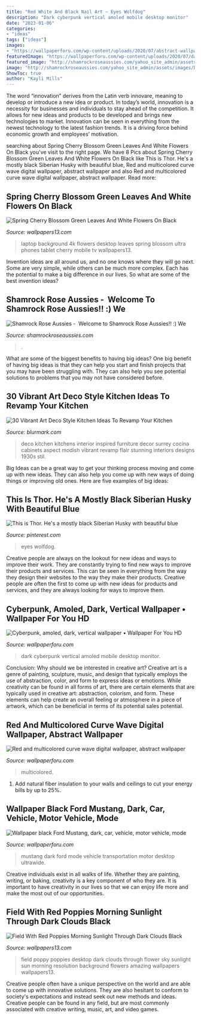 ```yaml
---
title: "Red White And Black Nail Art ~ Eyes Wolfdog"
description: "Dark cyberpunk vertical amoled mobile desktop monitor"
date: "2023-01-06"
categories:
- "ideas"
tags: ["ideas"]
images:
- "https://wallpaperforu.com/wp-content/uploads/2020/07/abstract-wallpaper-20071915212981440x2560.jpg"
featuredImage: "https://wallpaperforu.com/wp-content/uploads/2020/07/dark-wallpaper-200728132256252048x1152.jpg"
featured_image: "http://shamrockroseaussies.com/yahoo_site_admin/assets/images/DSC_0815.238210525_std.JPG"
image: "http://shamrockroseaussies.com/yahoo_site_admin/assets/images/DSC_0815.238210525_std.JPG"
ShowToc: true
author: "Kayli Mills"
---
```



The word “innovation” derives from the Latin verb innovare, meaning to develop or introduce a new idea or product. In today’s world, innovation is a necessity for businesses and individuals to stay ahead of the competition. It allows for new ideas and products to be developed and brings new technologies to market. Innovation can be seen in everything from the newest technology to the latest fashion trends. It is a driving force behind economic growth and employees’ motivation.

	

		
searching about Spring Cherry Blossom Green Leaves And White Flowers On Black you've visit to the right page. We have 8 Pics about Spring Cherry Blossom Green Leaves And White Flowers On Black like This is Thor. He&#039;s a mostly black Siberian Husky with beautiful blue, Red and multicolored curve wave digital wallpaper, abstract wallpaper and also Red and multicolored curve wave digital wallpaper, abstract wallpaper. Read more:
		
    
## Spring Cherry Blossom Green Leaves And White Flowers On Black

<img loading=lazy src="https://www.wallpapers13.com/wp-content/uploads/2018/10/Spring-Cherry-blossom-green-leaves-and-white-flowers-on-black-background-4K-Ultra-HD-TV-Wallpaper-for-Desktop-Laptop-Tablet-And-Mobile-Phones-3840x2160-1920x1440.jpg" onerror="this.onerror=null;this.src='https://tse4.mm.bing.net/th?id=OIP.ctK6qj4kUy2hzepPQGIZuQHaFj&amp;pid=15.1';" alt="Spring Cherry Blossom Green Leaves And White Flowers On Black">

_Source: wallpapers13.com_

>laptop background 4k flowers desktop leaves spring blossom ultra phones tablet cherry mobile tv wallpapers13. 

	

Invention ideas are all around us, and no one knows where they will go next. Some are very simple, while others can be much more complex. Each has the potential to make a big difference in our lives. So what are some of the best invention ideas?

    
## Shamrock Rose Aussies - ﻿﻿﻿ Welcome To Shamrock Rose Aussies!! :) We

<img loading=lazy src="http://shamrockroseaussies.com/yahoo_site_admin/assets/images/DSC_0815.238210525_std.JPG" onerror="this.onerror=null;this.src='https://tse2.mm.bing.net/th?id=OIP.Bq0kl5TYBPVB20c5JLtCIwHaE-&amp;pid=15.1';" alt="Shamrock Rose Aussies - ﻿﻿﻿ Welcome to Shamrock Rose Aussies!! :) We">

_Source: shamrockroseaussies.com_

>. 

	

What are some of the biggest benefits to having big ideas?
One big benefit of having big ideas is that they can help you start and finish projects that you may have been struggling with. They can also help you see potential solutions to problems that you may not have considered before.

    
## 30 Vibrant Art Deco Style Kitchen Ideas To Revamp Your Kitchen

<img loading=lazy src="http://www.blurmark.com/wp-content/uploads/2017/07/Modish-Art-Deco-Kitchen-Design.jpg" onerror="this.onerror=null;this.src='https://tse3.mm.bing.net/th?id=OIP.45WoJWSscSd0G0u394drIAHaKI&amp;pid=15.1';" alt="30 Vibrant Art Deco Style Kitchen Ideas To Revamp Your Kitchen">

_Source: blurmark.com_

>deco kitchen kitchens interior inspired furniture decor surrey cocina cabinets aspect modish vibrant revamp flair stunning interiors designs 1930s stil. 

	

Big Ideas can be a great way to get your thinking process moving and come up with new ideas. They can also help you come up with new ways of doing things or improving old ones. Here are five examples of big ideas: 

    
## This Is Thor. He&#039;s A Mostly Black Siberian Husky With Beautiful Blue

<img loading=lazy src="https://i.pinimg.com/736x/ec/d5/d9/ecd5d9de073f0c3517be6c417eac55f5.jpg" onerror="this.onerror=null;this.src='https://tse2.mm.bing.net/th?id=OIP.HBP3YHiIbZ-BkYyizZA2SQHaRM&amp;pid=15.1';" alt="This is Thor. He&#039;s a mostly black Siberian Husky with beautiful blue">

_Source: pinterest.com_

>eyes wolfdog. 

	

Creative people are always on the lookout for new ideas and ways to improve their work. They are constantly trying to find new ways to improve their products and services. This can be seen in everything from the way they design their websites to the way they make their products. Creative people are often the first to come up with new ideas for products and services, and they are always looking for ways to improve them.

    
## Cyberpunk, Amoled, Dark, Vertical Wallpaper • Wallpaper For You HD

<img loading=lazy src="https://wallpaperforu.com/wp-content/uploads/2020/07/dark-wallpaper-200728132256252048x1152.jpg" onerror="this.onerror=null;this.src='https://tse1.mm.bing.net/th?id=OIP.cUUrt-syErxRkEgc-Wc6aQHaEK&amp;pid=15.1';" alt="Cyberpunk, amoled, dark, vertical wallpaper • Wallpaper For You HD">

_Source: wallpaperforu.com_

>dark cyberpunk vertical amoled mobile desktop monitor. 

	

Conclusion: Why should we be interested in creative art?
Creative art is a genre of painting, sculpture, music, and design that typically employs the use of abstraction, color, and form to express ideas or emotions. While creativity can be found in all forms of art, there are certain elements that are typically used in creative art: abstraction, colorism, and form. These elements can help create an overall feeling or atmosphere in a piece of artwork, which can be beneficial in terms of its potential sales potential.

    
## Red And Multicolored Curve Wave Digital Wallpaper, Abstract Wallpaper

<img loading=lazy src="https://wallpaperforu.com/wp-content/uploads/2020/07/abstract-wallpaper-20071915212981440x2560.jpg" onerror="this.onerror=null;this.src='https://tse2.mm.bing.net/th?id=OIP.6OLbEHpzwNxSeoXnbF_r5QHaNK&amp;pid=15.1';" alt="Red and multicolored curve wave digital wallpaper, abstract wallpaper">

_Source: wallpaperforu.com_

>multicolored. 

	

1. Add natural fiber insulation to your walls and ceilings to cut your energy bills by up to 25%.

    
## Wallpaper Black Ford Mustang, Dark, Car, Vehicle, Motor Vehicle, Mode

<img loading=lazy src="https://wallpaperforu.com/wp-content/uploads/2020/07/car-wallpaper-200726122344262048x1152.jpg" onerror="this.onerror=null;this.src='https://tse3.mm.bing.net/th?id=OIP._dQooDm_tcxdKqClkhj5bgHaEK&amp;pid=15.1';" alt="Wallpaper black Ford Mustang, dark, car, vehicle, motor vehicle, mode">

_Source: wallpaperforu.com_

>mustang dark ford mode vehicle transportation motor desktop ultrawide. 

	

Creative individuals exist in all walks of life. Whether they are painting, writing, or baking, creativity is a key component of who they are. It is important to have creativity in our lives so that we can enjoy life more and make the most out of our opportunities.

    
## Field With Red Poppies Morning Sunlight Through Dark Clouds Black

<img loading=lazy src="https://www.wallpapers13.com/wp-content/uploads/2016/06/Field-with-red-poppies-morning-sunlight-through-dark-clouds-black-Wallpaper-HD-for-Desktop-2880x1620.jpg" onerror="this.onerror=null;this.src='https://tse4.mm.bing.net/th?id=OIP.Zdzo2JL7nkpowlsMo1YLLwHaEK&amp;pid=15.1';" alt="Field With Red Poppies Morning Sunlight Through Dark Clouds Black">

_Source: wallpapers13.com_

>field poppy poppies desktop dark clouds through flower sky sunlight sun morning resolution background flowers amazing wallpapers wallpapers13. 

	

Creative people often have a unique perspective on the world and are able to come up with innovative solutions. They are also hesitant to conform to society's expectations and instead seek out new methods and ideas. Creative people can be found in any field, but are most commonly associated with creative writing, music, art, and video games.

